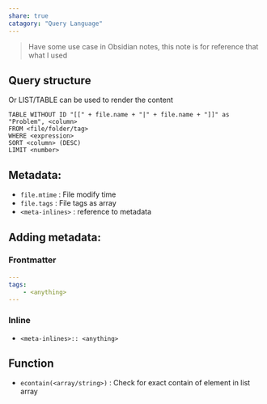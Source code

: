 ```yaml
---
share: true
catagory: "Query Language"
---
```


> Have some use case in Obsidian notes, this note is for reference that what I used

## Query structure

Or LIST/TABLE can be used to render the content

```dql
TABLE WITHOUT ID "[[" + file.name + "|" + file.name + "]]" as "Problem", <column>
FROM <file/folder/tag>
WHERE <expression>
SORT <column> (DESC)
LIMIT <number>
```

## Metadata:

- `file.mtime` : File modify time
- `file.tags` : File tags as array
- `<meta-inlines>` : reference to metadata

## Adding metadata:

### Frontmatter

```yaml
---
tags:
    - <anything>
---
```

### Inline

- `<meta-inlines>:: <anything>`

## Function

- `econtain(<array/string>)` : Check for exact contain of element in list array

